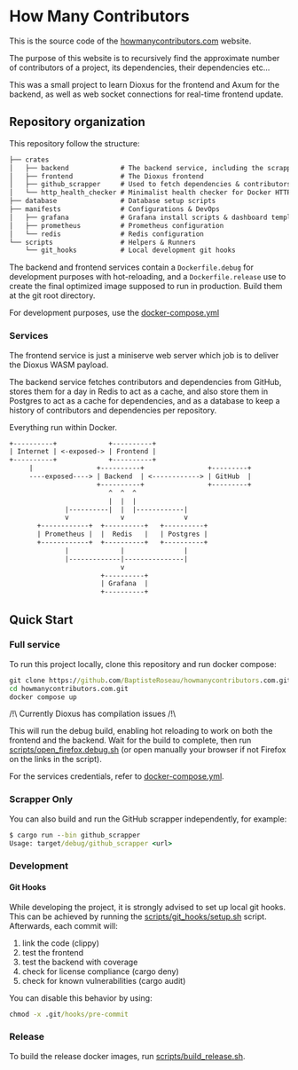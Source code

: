 # How Many Contributors

This is the source code of the [howmanycontributors.com](howmanycontributors.com) website.

The purpose of this website is to recursively find the approximate number of contributors of a project, its dependencies, their dependencies etc...

This was a small project to learn Dioxus for the frontend and Axum for the backend, as well as web socket connections for real-time frontend update.

## Repository organization

This repository follow the structure:

```txt
├── crates
│   ├── backend             # The backend service, including the scrapper, DB and cache
│   ├── frontend            # The Dioxus frontend
│   ├── github_scrapper     # Used to fetch dependencies & contributors, can be run as a standalone.
│   └── http_health_checker # Minimalist health checker for Docker HTTP services
├── database                # Database setup scripts
├── manifests               # Configurations & DevOps
│   ├── grafana             # Grafana install scripts & dashboard templates
│   ├── prometheus          # Prometheus configuration
│   └── redis               # Redis configuration
└── scripts                 # Helpers & Runners
    └── git_hooks           # Local development git hooks
```

The backend and frontend services contain a `Dockerfile.debug` for development purposes with hot-reloading, and a `Dockerfile.release` use to create the final optimized image supposed to run in production. Build them at the git root directory.

For development purposes, use the [docker-compose.yml](./docker-compose.yml)

### Services

The frontend service is just a miniserve web server which job is to deliver the Dioxus WASM payload.

The backend service fetches contributors and dependencies from GitHub, stores them for a day in Redis to act as a cache, and also store them in Postgres to act as a cache for dependencies, and as a database to keep a history of contributors and dependencies per repository.

Everything run within Docker.

```txt
+----------+             +----------+                 
| Internet | <-exposed-> | Frontend |                 
+----------+             +----------+                 
     |                +----------+                +---------+                 
     ----exposed----> | Backend  | <------------> | GitHub  |                 
                      +----------+                +---------+                 
                         ^  ^  ^                   
                         |  |  |                   
              |----------|  |  |------------|      
              v             v               v      
       +------------+  +----------+   +----------+ 
       | Prometheus |  |  Redis   |   | Postgres | 
       +------------+  +----------+   +----------+ 
              |             |               |      
              |-------------|---------------|      
                            v                      
                       +----------+                
                       | Grafana  |                
                       +----------+                
```

## Quick Start

### Full service

To run this project locally, clone this repository and run docker compose:

```cmd
git clone https://github.com/BaptisteRoseau/howmanycontributors.com.git
cd howmanycontributors.com.git
docker compose up
```

/!\ Currently Dioxus has compilation issues /!\

This will run the debug build, enabling hot reloading to work on both the frontend and the backend. Wait for the build to complete, then run [scripts/open_firefox.debug.sh](scripts/open_firefox.debug.sh) (or open manually your browser if not Firefox on the links in the script).

For the services credentials, refer to [docker-compose.yml](./docker-compose.yml).

### Scrapper Only

You can also build and run the GitHub scrapper independently, for example:

```cmd
$ cargo run --bin github_scrapper
Usage: target/debug/github_scrapper <url>
```

### Development

#### Git Hooks

While developing the project, it is strongly advised to set up local git hooks. This can be achieved by running the [scripts/git_hooks/setup.sh](scripts/git_hooks/setup.sh) script. Afterwards, each commit will:

1. link the code (clippy)
1. test the frontend
1. test the backend with coverage
1. check for license compliance (cargo deny)
1. check for known vulnerabilities (cargo audit)

You can disable this behavior by using:

```cmd
chmod -x .git/hooks/pre-commit
```

### Release

To build the release docker images, run [scripts/build_release.sh](scripts/build_release.sh).
